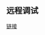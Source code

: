 ## 远程调试
[链接](http://blog.csdn.net/graceporttek/article/details/51590248,"http://blog.csdn.net/graceporttek/article/details/51590248")
